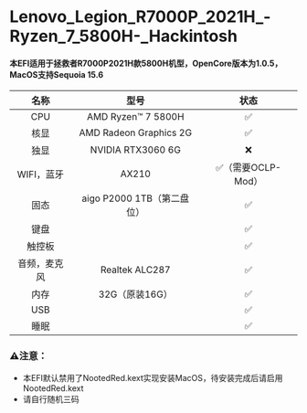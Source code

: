 # Lenovo_Legion_R7000P_2021H_-Ryzen_7_5800H-_Hackintosh
#### 本EFI适用于拯救者R7000P2021H款5800H机型，OpenCore版本为1.0.5，MacOS支持Sequoia 15.6

|   名称    |           型号           |        状态        |
|:-------:|:----------------------:|:----------------:|
|   CPU   |   AMD Ryzen™ 7 5800H   |     &#x2705;     |
|   核显    | AMD Radeon Graphics 2G |     &#x2705;     |
|   独显    |   NVIDIA RTX3060 6G    |     &#x274C;     |
| WIFI，蓝牙 |         AX210          | &#x2705;（需要OCLP-Mod） |
|   固态    |  aigo P2000 1TB（第二盘位）  |     &#x2705;     |
|   键盘    |                        |     &#x2705;     |
|   触控板   |                        |     &#x2705;     |
| 音频，麦克风  |     Realtek ALC287     |     &#x2705;     |
|   内存    |       32G（原装16G）       |     &#x2705;     |
|   USB   |                        |     &#x2705;     |
|   睡眠    |                        |     &#x2705;     |

### &#x26a0;&#xfe0f;注意：
- 本EFI默认禁用了NootedRed.kext实现安装MacOS，待安装完成后请启用NootedRed.kext
- 请自行随机三码
